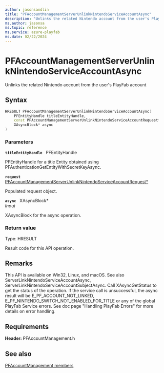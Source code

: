 ```yaml
---
author: jasonsandlin
title: "PFAccountManagementServerUnlinkNintendoServiceAccountAsync"
description: "Unlinks the related Nintendo account from the user's PlayFab account"
ms.author: jasonsa
ms.topic: reference
ms.service: azure-playfab
ms.date: 02/22/2024
---
```


# PFAccountManagementServerUnlinkNintendoServiceAccountAsync  

Unlinks the related Nintendo account from the user's PlayFab account  

## Syntax  
  
```cpp
HRESULT PFAccountManagementServerUnlinkNintendoServiceAccountAsync(  
    PFEntityHandle titleEntityHandle,  
    const PFAccountManagementServerUnlinkNintendoServiceAccountRequest* request,  
    XAsyncBlock* async  
)  
```  
  
### Parameters  
  
**`titleEntityHandle`** &nbsp; PFEntityHandle  
  
PFEntityHandle for a title Entity obtained using PFAuthenticationGetEntityWithSecretKeyAsync.  
  
**`request`** &nbsp; [PFAccountManagementServerUnlinkNintendoServiceAccountRequest*](../../pfaccountmanagementtypes/structs/pfaccountmanagementserverunlinknintendoserviceaccountrequest.md)  
  
Populated request object.  
  
**`async`** &nbsp; XAsyncBlock*  
*_Inout_*  
  
XAsyncBlock for the async operation.  
  
  
### Return value
Type: HRESULT
  
Result code for this API operation.
  
## Remarks  
  
This API is available on Win32, Linux, and macOS. See also ServerLinkNintendoServiceAccountAsync, ServerLinkNintendoServiceAccountSubjectAsync. Call XAsyncGetStatus to get the status of the operation. If the service call is unsuccessful, the async result will be E_PF_ACCOUNT_NOT_LINKED, E_PF_NINTENDO_SWITCH_NOT_ENABLED_FOR_TITLE or any of the global PlayFab Service errors. See doc page "Handling PlayFab Errors" for more details on error handling.
  
## Requirements  
  
**Header:** PFAccountManagement.h
  
## See also  
[PFAccountManagement members](../pfaccountmanagement_members.md)  

  
  

